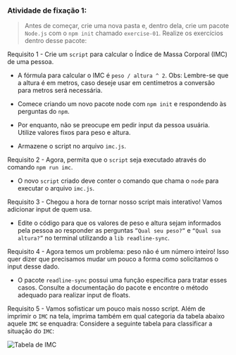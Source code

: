 ###  Atividade de fixação 1:
> Antes de começar, crie uma nova pasta e, dentro dela, crie um pacote `Node.js` com o `npm init` chamado `exercise-01`. Realize os exercícios dentro desse pacote:

Requisito 1 - Crie um `script` para calcular o Índice de Massa Corporal (IMC) de uma pessoa.

* A fórmula para calcular o IMC é `peso / altura ^ 2`. Obs: Lembre-se que a altura é em metros, caso deseje usar em centímetros a conversão para metros será necessária.

* Comece criando um novo pacote node com `npm init` e respondendo às perguntas do `npm`.

* Por enquanto, não se preocupe em pedir input da pessoa usuária. Utilize valores fixos para peso e altura.

* Armazene o script no arquivo `imc.js`.

Requisito 2 - Agora, permita que o `script` seja executado através do comando `npm run imc`.

* O novo `script` criado deve conter o comando que chama o `node` para executar o arquivo `imc.js`.

Requisito 3 - Chegou a hora de tornar nosso script mais interativo! Vamos adicionar input de quem usa.

* Edite o código para que os valores de peso e altura sejam informados pela pessoa ao responder as perguntas `”Qual seu peso?”` e `“Qual sua altura?”` no terminal utilizando a `lib readline-sync`.

Requisito 4 - Agora temos um problema: peso não é um número inteiro! Isso quer dizer que precisamos mudar um pouco a forma como solicitamos o input desse dado.

* O pacote `readline-sync` possui uma função específica para tratar esses casos. Consulte a documentação do pacote e encontre o método adequado para realizar input de floats.

Requisito 5 - Vamos sofisticar um pouco mais nosso script. Além de imprimir o `IMC` na tela, imprima também em qual categoria da tabela abaixo aquele `IMC` se enquadra:
Considere a seguinte tabela para classificar a situação do `IMC`:

![Tabela de IMC](https://github.com/guilherme-ac-fernandes/trybe-exercicios/blob/exercicios/22.1/03-back-end/bloco-22-introducao-ao-desenvolvimento-web-com-node.js/dia-01-nodejs-um-motor-javascript/exercise-01/tabela-imc.png)


